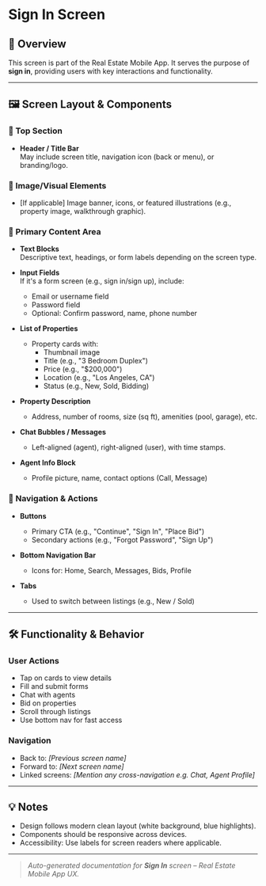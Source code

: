 # Sign In Screen

## 🧭 Overview
This screen is part of the Real Estate Mobile App. It serves the purpose of **sign in**, providing users with key interactions and functionality.

---

## 🖼️ Screen Layout & Components

### 📍 Top Section
- **Header / Title Bar**  
  May include screen title, navigation icon (back or menu), or branding/logo.

### 📸 Image/Visual Elements
- [If applicable] Image banner, icons, or featured illustrations (e.g., property image, walkthrough graphic).

### 🔢 Primary Content Area
- **Text Blocks**  
  Descriptive text, headings, or form labels depending on the screen type.

- **Input Fields**  
  If it's a form screen (e.g., sign in/sign up), include:
  - Email or username field
  - Password field
  - Optional: Confirm password, name, phone number

- **List of Properties**  
  - Property cards with:
    - Thumbnail image
    - Title (e.g., "3 Bedroom Duplex")
    - Price (e.g., "$200,000")
    - Location (e.g., "Los Angeles, CA")
    - Status (e.g., New, Sold, Bidding)

- **Property Description**  
  - Address, number of rooms, size (sq ft), amenities (pool, garage), etc.

- **Chat Bubbles / Messages**  
  - Left-aligned (agent), right-aligned (user), with time stamps.

- **Agent Info Block**  
  - Profile picture, name, contact options (Call, Message)

### 🧭 Navigation & Actions
- **Buttons**  
  - Primary CTA (e.g., "Continue", "Sign In", "Place Bid")
  - Secondary actions (e.g., "Forgot Password", "Sign Up")

- **Bottom Navigation Bar**  
  - Icons for: Home, Search, Messages, Bids, Profile

- **Tabs**  
  - Used to switch between listings (e.g., New / Sold)

---

## 🛠️ Functionality & Behavior

### User Actions
- Tap on cards to view details
- Fill and submit forms
- Chat with agents
- Bid on properties
- Scroll through listings
- Use bottom nav for fast access

### Navigation
- Back to: _[Previous screen name]_
- Forward to: _[Next screen name]_
- Linked screens: _[Mention any cross-navigation e.g. Chat, Agent Profile]_

---

## 💡 Notes
- Design follows modern clean layout (white background, blue highlights).
- Components should be responsive across devices.
- Accessibility: Use labels for screen readers where applicable.

---

> _Auto-generated documentation for **Sign In** screen – Real Estate Mobile App UX._
